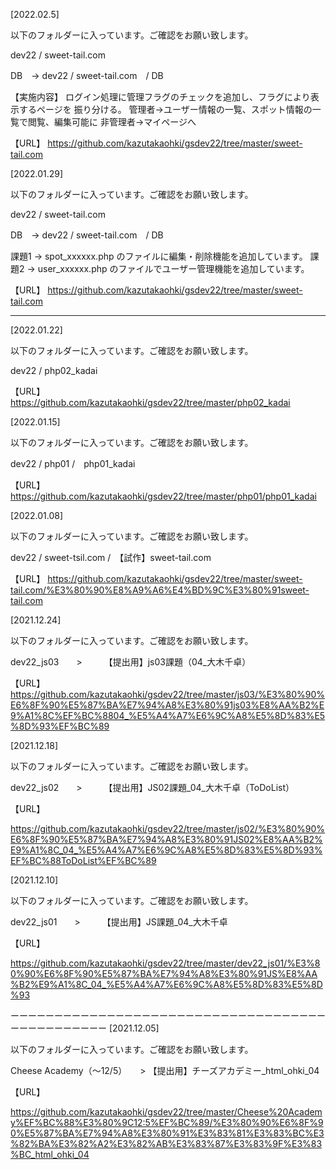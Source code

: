 [2022.02.5]

以下のフォルダーに入っています。ご確認をお願い致します。

dev22 / sweet-tail.com

DB　→ dev22 / sweet-tail.com　/ DB

【実施内容】
ログイン処理に管理フラグのチェックを追加し、フラグにより表示するページを
振り分ける。
管理者→ユーザー情報の一覧、スポット情報の一覧で閲覧、編集可能に
非管理者→マイページへ

【URL】
https://github.com/kazutakaohki/gsdev22/tree/master/sweet-tail.com


[2022.01.29]

以下のフォルダーに入っています。ご確認をお願い致します。

dev22 / sweet-tail.com

DB　→ dev22 / sweet-tail.com　/ DB

課題1 → spot_xxxxxx.php のファイルに編集・削除機能を追加しています。
課題2 → user_xxxxxx.php のファイルでユーザー管理機能を追加しています。


【URL】
https://github.com/kazutakaohki/gsdev22/tree/master/sweet-tail.com


-------------------------------------------------------------------------------------------------------------------------
[2022.01.22]

以下のフォルダーに入っています。ご確認をお願い致します。

dev22 / php02_kadai

【URL】
https://github.com/kazutakaohki/gsdev22/tree/master/php02_kadai



[2022.01.15]

以下のフォルダーに入っています。ご確認をお願い致します。

dev22 / php01 /　php01_kadai

【URL】
https://github.com/kazutakaohki/gsdev22/tree/master/php01/php01_kadai



[2022.01.08]

以下のフォルダーに入っています。ご確認をお願い致します。

dev22 / sweet-tsil.com /　【試作】sweet-tail.com

【URL】
https://github.com/kazutakaohki/gsdev22/tree/master/sweet-tail.com/%E3%80%90%E8%A9%A6%E4%BD%9C%E3%80%91sweet-tail.com



[2021.12.24]

以下のフォルダーに入っています。ご確認をお願い致します。

dev22_js03　　>　　　【提出用】js03課題（04_大木千卓）

【URL】
https://github.com/kazutakaohki/gsdev22/tree/master/js03/%E3%80%90%E6%8F%90%E5%87%BA%E7%94%A8%E3%80%91js03%E8%AA%B2%E9%A1%8C%EF%BC%8804_%E5%A4%A7%E6%9C%A8%E5%8D%83%E5%8D%93%EF%BC%89



[2021.12.18]

以下のフォルダーに入っています。ご確認をお願い致します。

dev22_js02　　>　　　【提出用】JS02課題_04_大木千卓（ToDoList）

【URL】




https://github.com/kazutakaohki/gsdev22/tree/master/js02/%E3%80%90%E6%8F%90%E5%87%BA%E7%94%A8%E3%80%91JS02%E8%AA%B2%E9%A1%8C_04_%E5%A4%A7%E6%9C%A8%E5%8D%83%E5%8D%93%EF%BC%88ToDoList%EF%BC%89


[2021.12.10]

以下のフォルダーに入っています。ご確認をお願い致します。

dev22_js01　　>　　　【提出用】JS課題_04_大木千卓

【URL】

https://github.com/kazutakaohki/gsdev22/tree/master/dev22_js01/%E3%80%90%E6%8F%90%E5%87%BA%E7%94%A8%E3%80%91JS%E8%AA%B2%E9%A1%8C_04_%E5%A4%A7%E6%9C%A8%E5%8D%83%E5%8D%93

ーーーーーーーーーーーーーーーーーーーーーーーーーーーーーーーーーーーーーーーーーーーーーーー
[2021.12.05]

以下のフォルダーに入っています。ご確認をお願い致します。

Cheese Academy（〜12/5）　　>  【提出用】チーズアカデミー_html_ohki_04

【URL】

https://github.com/kazutakaohki/gsdev22/tree/master/Cheese%20Academy%EF%BC%88%E3%80%9C12:5%EF%BC%89/%E3%80%90%E6%8F%90%E5%87%BA%E7%94%A8%E3%80%91%E3%83%81%E3%83%BC%E3%82%BA%E3%82%A2%E3%82%AB%E3%83%87%E3%83%9F%E3%83%BC_html_ohki_04
